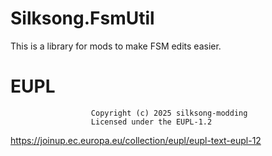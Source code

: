 # Silksong.FsmUtil

This is a library for mods to make FSM edits easier.

# EUPL
                      Copyright (c) 2025 silksong-modding
                      Licensed under the EUPL-1.2
https://joinup.ec.europa.eu/collection/eupl/eupl-text-eupl-12
